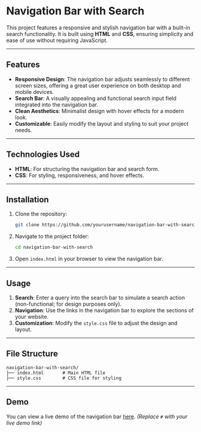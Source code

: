 # Navigation Bar with Search

This project features a responsive and stylish navigation bar with a built-in search functionality. It is built using **HTML** and **CSS**, ensuring simplicity and ease of use without requiring JavaScript.

---

## Features

- **Responsive Design**: The navigation bar adjusts seamlessly to different screen sizes, offering a great user experience on both desktop and mobile devices.
- **Search Bar**: A visually appealing and functional search input field integrated into the navigation bar.
- **Clean Aesthetics**: Minimalist design with hover effects for a modern look.
- **Customizable**: Easily modify the layout and styling to suit your project needs.

---

## Technologies Used

- **HTML**: For structuring the navigation bar and search form.
- **CSS**: For styling, responsiveness, and hover effects.

---

## Installation

1. Clone the repository:
   ```bash
   git clone https://github.com/yourusername/navigation-bar-with-search.git
   ```
2. Navigate to the project folder:
   ```bash
   cd navigation-bar-with-search
   ```
3. Open `index.html` in your browser to view the navigation bar.

---

## Usage

1. **Search**: Enter a query into the search bar to simulate a search action (non-functional; for design purposes only).
2. **Navigation**: Use the links in the navigation bar to explore the sections of your website.
3. **Customization**: Modify the `style.css` file to adjust the design and layout.

---

## File Structure

```
navigation-bar-with-search/
├── index.html       # Main HTML file
├── style.css        # CSS file for styling
```

---

## Demo

You can view a live demo of the navigation bar [here](#). *(Replace `#` with your live demo link)*



